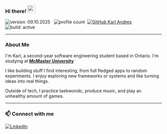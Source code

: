 ### Hi there! <img src="https://emojis.slackmojis.com/emojis/images/1536351075/4594/blob-wave.gif" width="25"/>
![version :09.10.2025](https://img.shields.io/badge/version-09.10.2025-informational) &nbsp;
![profile count](https://komarev.com/ghpvc/?username=karl-andres&color=red)&nbsp;
[![GitHub Karl Andres](https://img.shields.io/github/followers/karl-andres?label=follow&style=social)](https://github.com/karl-andres)&nbsp;
![build: active](https://img.shields.io/badge/build-active-success)

---

### About Me

I'm Karl, a second-year software engineering student based in Ontario. I'm studying at [**McMaster University**](https://www.mcmaster.ca/)

I like building stuff I find interesting, from full fledged apps to random experiments. I enjoy exploring new frameworks or systems and like turning ideas into real things.

Outside of tech, I practice taekwondo, produce music, and play an unhealthy amount of games. 

---

### 📫 Connect with me

<a href="https://www.linkedin.com/in/karl-andres/"><img alt="LinkedIn" src="https://img.shields.io/badge/linkedin-%230077B5.svg?&style=flat&logo=linkedin&logoColor=white"/></a> &nbsp;
